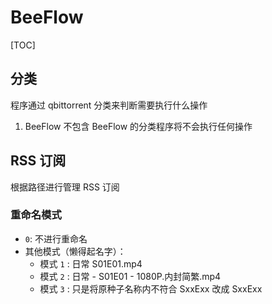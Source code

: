 # BeeFlow

[TOC]

## 分类
程序通过 qbittorrent 分类来判断需要执行什么操作

1. BeeFlow
不包含 BeeFlow 的分类程序将不会执行任何操作

## RSS 订阅
根据路径进行管理 RSS 订阅

### 重命名模式
- ```0```: 不进行重命名
- 其他模式（懒得起名字）：
  - 模式 ```1``` : 日常 S01E01.mp4
  - 模式 ```2``` : 日常 - S01E01 - 1080P.内封简繁.mp4
  - 模式 ```3``` : 只是将原种子名称内不符合 SxxExx 改成 SxxExx
